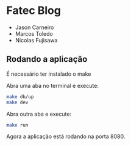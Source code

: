# Fatec Blog
- Jason Carneiro
- Marcos Toledo
- Nicolas Fujisawa

## Rodando a aplicação

É necessário ter instalado o make

Abra uma aba no terminal e execute:

```bash
make db/up
make dev
```

Abra outra aba e execute:

```bash
make run
```

Agora a aplicação está rodando na porta 8080.